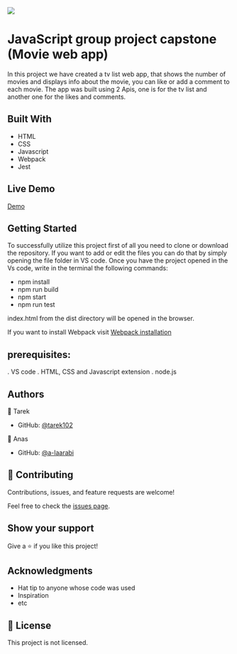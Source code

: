 ![](https://img.shields.io/badge/Microverse-blueviolet)

# JavaScript group project capstone (Movie web app)


In this project we have created a tv list web app, that shows the number of movies and displays info about the movie, you can like or add a comment to each movie. The app was built using 2 Apis, one is for the tv list and another one for the likes and comments.

## Built With

- HTML
- CSS
- Javascript
- Webpack
- Jest


## Live Demo 

[Demo](https://tarek102.github.io/JavaScript-capstone/dist/)


## Getting Started

To successfully utilize this project first of all you need to clone or download the repository. If you want to add or edit the files you can do that by simply opening the file folder in VS code. Once you have the project opened in the Vs code, write in the terminal the following commands:

- npm install
- npm run build
- npm start
- npm run test


index.html from the dist directory will be opened in the browser.

If you want to install Webpack visit [Webpack installation](https://webpack.js.org/guides/installation/)


## prerequisites:
. VS code
. HTML, CSS and Javascript extension
. node.js 


## Authors

👤 Tarek
- GitHub: [@tarek102](https://github.com/tarek102)

👤 Anas
- GitHub: [@a-laarabi](https://github.com/a-laarabi)


## 🤝 Contributing

Contributions, issues, and feature requests are welcome!

Feel free to check the [issues page](https://github.com/a-laarabi/Leaderboard/issues).

## Show your support

Give a ⭐️ if you like this project!

## Acknowledgments

- Hat tip to anyone whose code was used
- Inspiration
- etc

## 📝 License

This project is not licensed.
